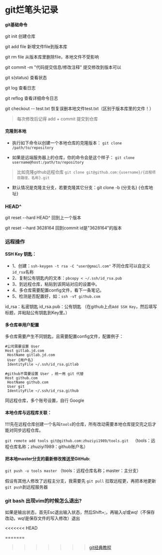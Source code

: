 # git烂笔头记录

#### git基础命令

git init 创建仓库

git add file  新增文件file到版本库

git rm file   从版本库里删除file，本地文件不受影响

git commit -m "代码提交信息/修改注释"  提交修改到版本可以

git s(status) 查看状态

git log  查看日志

git reflog 查看详细命令日志

git checkout -- test.txt   恢复误删本地文件test.txt（区别于版本库里的文件！）

> 每次修改后记得 add + commit 提交到仓库

#### 克隆到本地
* 执行如下命令以创建一个本地仓库的克隆版本：
`git clone /path/to/repository`

* 如果是远端服务器上的仓库，你的命令会是这个样子：
`git clone username@host:/path/to/repository`

> 比如克隆github远程仓库
> `git clone git@github.com:{username}/{远程项目路径、名称}.git`

* 默认情况是克隆主分支，若要克隆其它分支：git clone -b {分支名} {仓库地址}   

### HEAD^
git reset --hard HEAD^  回到上一个版本

git reset --hard 3628164   回到commit id是"3628164"的版本

### 远程操作

#### SSH Key 钥匙：

* 1、创建：`ssh-keygen -t rsa -C "user@gmail.com"`
不同仓库可以自定义`id_rsa`名称
* 2、复制公有钥匙内的文本：`pbcopy < ~/.ssh/id_rsa.pub`
* 3、到远程仓库，粘贴到该网站对应的设置中。
* 4、多仓库需要配置config文件，看下一条笔记。
* 5、检测是否配置好，如：`ssh -vT github.com`

id_rsa：私密钥匙
id_rsa.pub：公有钥匙 （在github上点`Add SSH Key`，然后填写标题，并粘贴公有钥匙到Key里。）

#### 多仓库单用户配置

多仓库需要产生不同钥匙，且需要配置config文件，配置例子：

```
#公司需要设置 User
Host gitlab.jd.com
 HostName gitlab.jd.com
 User {用户名}
 IdentityFile ~/.ssh/id_rsa.gitlab

#github不需要设置 User ，统一用 git 代替
Host github.com
 HostName github.com
 User git
 IdentityFile ~/.ssh/id_rsa.github
 ```
同远程仓库，多个账号设置，自行 Google

#### 本地仓库与远程库关联：

!!!!先在远程仓库创建一个名叫`tools`的仓库，所有改动需要本地仓库提交完之后才能对同步远程仓库。

`git remote add tools git@github.com:zhuziyi1989/tools.git  `（tools：远程仓库名称；zhuziyi1989：github账户名）

#### 把本地master分支的最新修改推送至GitHub:

`git push -u tools master`   （tools：远程仓库名称；master：主分支）

假设有其他人修改了远程主分支，我需要先 `git pull` 拉取远程更，再把本地更新`git push`到远程服务器

### git bash 出现vim的时候怎么退出?

如果是输出状态，首先Esc退出输入状态，然后Shift+;，再输入q!或wq!（不保存改动，wq!是保存文件的写入修改）退出

<<<<<<< HEAD

=======
>>>>>>> [git经典教程](https://lvwzhen.gitbooks.io/git-tutorial/content/)
